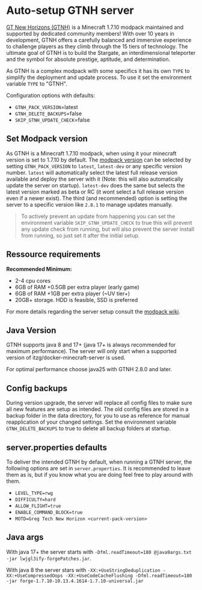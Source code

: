 # Auto-setup GTNH server

[GT New Horizons (GTNH)](https://www.gtnewhorizons.com/) is a Minecraft 1.7.10 modpack maintained and supported by dedicated community members! With over 10 years in development, GTNH offers a carefully balanced and immersive experience to challenge players as they climb through the 15 tiers of technology. The ultimate goal of GTNH is to build the Stargate, an interdimensional teleporter and the symbol for absolute prestige, aptitude, and determination. 

As GTNH is a complex modpack with some specifics it has its own `TYPE` to simplify the deployment and update process. To use it set the environment variable `TYPE` to "GTNH". 

Configuration options with defaults:

- `GTNH_PACK_VERSION`=latest
- `GTNH_DELETE_BACKUPS`=false
- `SKIP_GTNH_UPDATE_CHECK`=false

## Set Modpack version

As GTNH is a Minecraft 1.7.10 modpack, when using it your minecraft version is set to 1.7.10 by default. The [modpack version](https://www.gtnewhorizons.com/downloads/) can be selected by setting `GTNH_PACK_VERSION` to `latest`, `latest-dev` or any specific version number. `latest` will automatically select the latest full release version available and deploy the server with it (Note: this will also automatically update the server on startup). `latest-dev` does the same but selects the latest version marked as beta or RC (it wont select a full release version even if a newer exist). The third (and recommended) option is setting the server to a specific version like `2.8.1` to manage updates manually.

> To actively prevent an update from happening you can set the environment variable `SKIP_GTNH_UPDATE_CHECK` to true this will prevent any update check from running, but will also prevent the server install from running, so just set it after the initial setup.

## Ressource requirements

**Recommended Minimum:**

  - 2-4 cpu cores
  - 6GB of RAM +0.5GB per extra player (early game)
  - 6GB of RAM +1GB per extra player (~UV tier+)
  - 20GB+ storage. HDD is feasible, SSD is preferred

For more details regarding the server setup consult the [modpack wiki](https://wiki.gtnewhorizons.com/wiki/Server_Setup).

## Java Version

GTNH supports java 8 and 17+ (java 17+ is always recommended for maximum performance). The server will only start when a supported version of itzg/docker-minecraft-server is used.

For optimal performance choose java25 with GTNH 2.8.0 and later.

## Config backups

During version upgrade, the server will replace all config files to make sure all new features are setup as intended. The old config files are stored in a backup folder in the data directory, for you to use as reference for manual reapplication of your changed settings. Set the environment variable `GTNH_DELETE_BACKUPS` to true to delete all backup folders at startup. 

## server.properties defaults

To deliver the intended GTNH by default, when running a GTNH server, the following options are set in `server.properties`. It is recommended to leave them as is, but if you know what you are doing feel free to play around with them.

- `LEVEL_TYPE=rwg`
- `DIFFICULTY=hard`
- `ALLOW_FLIGHT=true`
- `ENABLE_COMMAND_BLOCK=true`
- `MOTD=Greg Tech New Horizon <current-pack-version>`

## Java args

With java 17+ the server starts with `-Dfml.readTimeout=180 @java9args.txt -jar lwjgl3ify-forgePatches.jar`. 

With java 8 the server stars with `-XX:+UseStringDeduplication -XX:+UseCompressedOops -XX:+UseCodeCacheFlushing -Dfml.readTimeout=180 -jar forge-1.7.10-10.13.4.1614-1.7.10-universal.jar`
